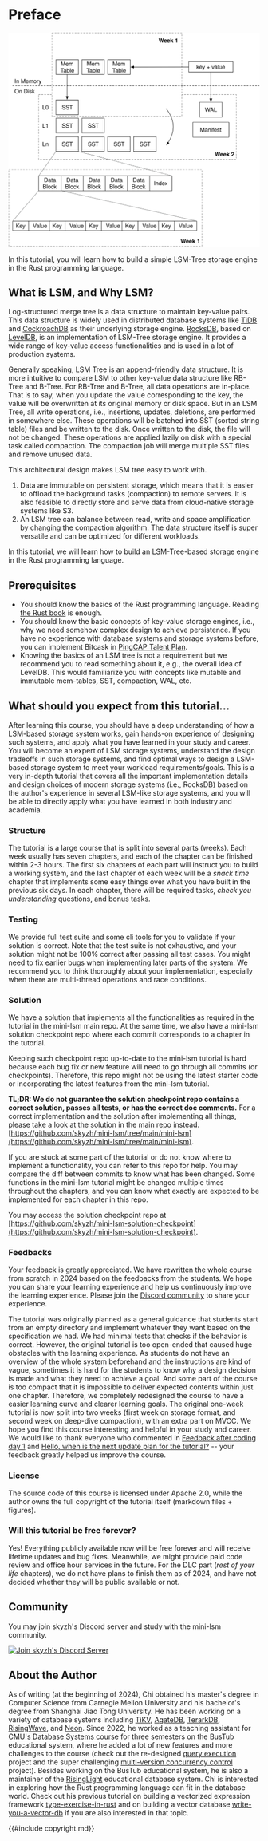 # Preface

![Tutorial Overview](lsm-tutorial/00-full-overview.svg)

In this tutorial, you will learn how to build a simple LSM-Tree storage engine in the Rust programming language.

## What is LSM, and Why LSM?

Log-structured merge tree is a data structure to maintain key-value pairs. This data structure is widely used in
distributed database systems like [TiDB](https://www.pingcap.com) and [CockroachDB](https://www.cockroachlabs.com) as
their underlying storage engine. [RocksDB](http://rocksdb.org), based on [LevelDB](https://github.com/google/leveldb),
is an implementation of LSM-Tree storage engine. It provides a wide range of key-value access functionalities and is
used in a lot of production systems.

Generally speaking, LSM Tree is an append-friendly data structure. It is more intuitive to compare LSM to other
key-value data structure like RB-Tree and B-Tree. For RB-Tree and B-Tree, all data operations are in-place. That is to
say, when you update the value corresponding to the key, the value will be overwritten at its original memory or disk
space. But in an LSM Tree, all write operations, i.e., insertions, updates, deletions, are performed in somewhere else.
These operations will be batched into SST (sorted string table) files and be written to the disk. Once written to the
disk, the file will not be changed. These operations are applied lazily on disk with a special task called compaction.
The compaction job will merge multiple SST files and remove unused data.

This architectural design makes LSM tree easy to work with.

1. Data are immutable on persistent storage, which means that it is easier to offload the background tasks (compaction)
   to remote servers. It is also feasible to directly store and serve data from cloud-native storage systems like S3.
2. An LSM tree can balance between read, write and space amplification by changing the compaction algorithm. The data
   structure itself is super versatile and can be optimized for different workloads.

In this tutorial, we will learn how to build an LSM-Tree-based storage engine in the Rust programming language.

## Prerequisites

* You should know the basics of the Rust programming language. Reading [the Rust book](https://doc.rust-lang.org/book/)
  is enough.
* You should know the basic concepts of key-value storage engines, i.e., why we need somehow complex design to achieve
  persistence. If you have no experience with database systems and storage systems before, you can implement Bitcask
  in [PingCAP Talent Plan](https://github.com/pingcap/talent-plan/tree/master/courses/rust/projects/project-2).
* Knowing the basics of an LSM tree is not a requirement but we recommend you to read something about it, e.g., the 
  overall idea of LevelDB. This would familiarize you with concepts like mutable and immutable mem-tables, SST,
  compaction, WAL, etc.

## What should you expect from this tutorial...

After learning this course, you should have a deep understanding of how a LSM-based storage system works, gain hands-on experience of designing such systems, and apply what you have learned in your study and career. You will become an expert of LSM storage systems, understand the design tradeoffs in such storage systems, and find optimal ways to design a LSM-based storage system to meet your workload requirements/goals. This is a very in-depth tutorial that covers all the important implementation details and design choices of modern storage systems (i.e., RocksDB) based on the author's experience in several LSM-like storage systems, and you will be able to directly apply what you have learned in both industry and academia.

### Structure

The tutorial is a large course that is split into several parts (weeks). Each week usually has seven chapters, and each of the chapter can be finished within 2-3 hours. The first six chapters of each part will instruct you to build a working system, and the last chapter of each week will be a *snack time* chapter that implements some easy things over what you have built in the previous six days. In each chapter, there will be required tasks, *check you understanding* questions, and bonus tasks.

### Testing

We provide full test suite and some cli tools for you to validate if your solution is correct. Note that the test suite is not exhaustive, and your solution might not be 100% correct after passing all test cases. You might need to fix earlier bugs when implementing later parts of the system. We recommend you to think thoroughly about your implementation, especially when there are multi-thread operations and race conditions.

### Solution

We have a solution that implements all the functionalities as required in the tutorial in the mini-lsm main repo. At the same time, we also have a mini-lsm solution checkpoint repo where each commit corresponds to a chapter in the tutorial. 

Keeping such checkpoint repo up-to-date to the mini-lsm tutorial is hard because each bug fix or new feature will need to go through all commits (or checkpoints). Therefore, this repo might not be using the latest starter code or incorporating the latest features from the mini-lsm tutorial.

**TL;DR: We do not guarantee the solution checkpoint repo contains a correct solution, passes all tests, or has the correct doc comments.** For a correct implementation and the solution after implementing all things, please take a look at the solution in the main repo instead. [https://github.com/skyzh/mini-lsm/tree/main/mini-lsm](https://github.com/skyzh/mini-lsm/tree/main/mini-lsm).

If you are stuck at some part of the tutorial or do not know where to implement a functionality, you can refer to this repo for help. You may compare the diff between commits to know what has been changed. Some functions in the mini-lsm tutorial might be changed multiple times throughout the chapters, and you can know what exactly are expected to be implemented for each chapter in this repo.

You may access the solution checkpoint repo at [https://github.com/skyzh/mini-lsm-solution-checkpoint](https://github.com/skyzh/mini-lsm-solution-checkpoint).

### Feedbacks

Your feedback is greatly appreciated. We have rewritten the whole course from scratch in 2024 based on the feedbacks from the students. We hope you can share your learning experience and help us continuously improve the learning experience. Please join the [Discord community](https://skyzh.dev/join/discord) to share your experience.

The tutorial was originally planned as a general guidance that students start from an empty directory and implement whatever they want based on the specification we had. We had minimal tests that checks if the behavior is correct. However, the original tutorial is too open-ended that caused huge obstacles with the learning experience. As students do not have an overview of the whole system beforehand and the instructions are kind of vague, sometimes it is hard for the students to know why a design decision is made and what they need to achieve a goal. And some part of the course is too compact that it is impossible to deliver expected contents within just one chapter. Therefore, we completely redesigned the course to have a easier learning curve and clearer learning goals. The original one-week tutorial is now split into two weeks (first week on storage format, and second week on deep-dive compaction), with an extra part on MVCC. We hope you find this course interesting and helpful in your study and career. We would like to thank everyone who commented in [Feedback after coding day 1](https://github.com/skyzh/mini-lsm/issues/11) and [Hello, when is the next update plan for the tutorial?](https://github.com/skyzh/mini-lsm/issues/7) -- your feedback greatly helped us improve the course.

### License

The source code of this course is licensed under Apache 2.0, while the author owns the full copyright of the tutorial itself (markdown files + figures).

### Will this tutorial be free forever?

Yes! Everything publicly available now will be free forever and will receive lifetime updates and bug fixes. Meanwhile, we might provide paid code review and office hour services in the future. For the DLC part (*rest of your life* chapters), we do not have plans to finish them as of 2024, and have not decided whether they will be public available or not.

## Community

You may join skyzh's Discord server and study with the mini-lsm community.

[![Join skyzh's Discord Server](https://dcbadge.vercel.app/api/server/ZgXzxpua3H)](https://skyzh.dev/join/discord)


## About the Author

As of writing (at the beginning of 2024), Chi obtained his master's degree in Computer Science from Carnegie Mellon University and his bachelor's degree from Shanghai Jiao Tong University. He has been working on a variety of database systems including [TiKV][db1], [AgateDB][db2], [TerarkDB][db3], [RisingWave][db4], and [Neon][db5]. Since 2022, he worked as a teaching assistant for [CMU's Database Systems course](https://15445.courses.cs.cmu) for three semesters on the BusTub educational system, where he added a lot of new features and more challenges to the course (check out the re-designed [query execution](https://15445.courses.cs.cmu.edu/fall2022/project3/) project and the super challenging [multi-version concurrency control](https://15445.courses.cs.cmu.edu/fall2023/project4/) project). Besides working on the BusTub educational system, he is also a maintainer of the [RisingLight](https://github.com/risinglightdb/risinglight) educational database system. Chi is interested in exploring how the Rust programming language can fit in the database world. Check out his previous tutorial on building a vectorized expression framework [type-exercise-in-rust](https://github.com/skyzh/type-exercise-in-rust) and on building a vector database [write-you-a-vector-db](https://github.com/skyzh/write-you-a-vector-db) if you are also interested in that topic.

[db1]: https://github.com/tikv/tikv
[db2]: https://github.com/tikv/agatedb
[db3]: https://github.com/bytedance/terarkdb
[db4]: https://github.com/risingwavelabs/risingwave
[db5]: https://github.com/neondatabase/neon

{{#include copyright.md}}
